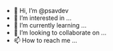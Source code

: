 - 👋 Hi, I’m @psavdev
- 👀 I’m interested in ...
- 🌱 I’m currently learning ...
- 💞️ I’m looking to collaborate on ...
- 📫 How to reach me ...

<!---
psavdev/psavdev is a ✨ special ✨ repository because its `README.md` (this file) appears on your GitHub profile.
You can click the Preview link to take a look at your changes.
--->
